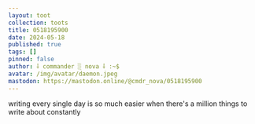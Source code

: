 ```yaml
---
layout: toot
collection: toots
title: 0518195900
date: 2024-05-18
published: true
tags: []
pinned: false
author: ⸸ commander ░ nova ⸸ :~$
avatar: /img/avatar/daemon.jpeg
mastodon: https://mastodon.online/@cmdr_nova/0518195900
---
```


writing every single day is so much easier when there's a million things to write about constantly
